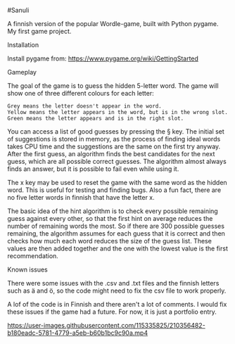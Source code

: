 #Sanuli

A finnish version of the popular Wordle-game, built with Python pygame. My first game project.


Installation

Install pygame from: https://www.pygame.org/wiki/GettingStarted

Gameplay

The goal of the game is to guess the hidden 5-letter word. The game will show one of three different colours for each letter:

    Grey means the letter doesn't appear in the word.
    Yellow means the letter appears in the word, but is in the wrong slot.
    Green means the letter appears and is in the right slot.

You can access a list of good guesses by pressing the § key. The initial set of suggestions is stored in memory, as the process of finding ideal words takes CPU time and the suggestions are the same on the first try anyway. After the first guess, an algorithm finds the best candidates for the next guess, which are all possible correct guesses. The algorithm almost always finds an answer, but it is possible to fail even while using it. 

The x key may be used to reset the game with the same word as the hidden word. This is useful for testing and finding bugs. Also a fun fact, there are no five letter words in finnish that have the letter x.

The basic idea of the hint algorithm is to check every possible remaining guess against every other, so that the first hint on average reduces the number of remaining words the most. So if there are 300 possible guesses remaining, the algorithm assumes for each guess that it is correct and then checks how much each word reduces the size of the guess list. These values are then added together and the one with the lowest value is the first recommendation.

Known issues

There were some issues with the .csv and .txt files and the finnish letters such as ä and ö, so the code might need to fix the csv file to work properly.

A lof of the code is in Finnish and there aren't a lot of comments. I would fix these issues if the game had a future. For now, it is just a portfolio entry.




https://user-images.githubusercontent.com/115335825/210356482-b180eadc-5781-4779-a5eb-b60b1bc9c90a.mp4

